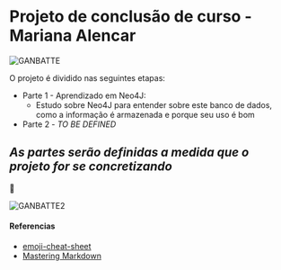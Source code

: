 # Projeto de conclusão de curso - Mariana Alencar

![GANBATTE](https://media.tenor.com/images/de377d4224f9b3741d5b471ad4607b0c/tenor.gif)

O projeto é dividido nas seguintes etapas:

- Parte 1 - Aprendizado em Neo4J:
    - Estudo sobre Neo4J para entender sobre este banco de dados, como a informação é armazenada e porque seu uso é bom
- Parte 2 - *TO BE DEFINED*

## __*As partes serão definidas a medida que o projeto for se concretizando*__

:hugs:

![GANBATTE2](https://64.media.tumblr.com/0993d1a132c5cd9e561064a8c8faa83e/4d3909bbc8e4562a-60/s500x750/008938cd4f3b4892a9b8756d97eef71b441be360.gifv)

#### Referencias
* [emoji-cheat-sheet](https://github.com/ikatyang/emoji-cheat-sheet/blob/master/README.md#github-custom-emoji)
* [Mastering Markdown](https://guides.github.com/features/mastering-markdown/)
